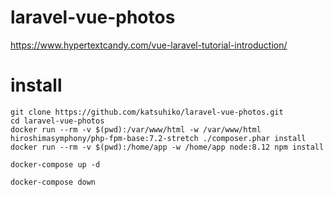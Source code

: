 # laravel-vue-photos

https://www.hypertextcandy.com/vue-laravel-tutorial-introduction/

# install

```
git clone https://github.com/katsuhiko/laravel-vue-photos.git
cd laravel-vue-photos
docker run --rm -v $(pwd):/var/www/html -w /var/www/html hiroshimasymphony/php-fpm-base:7.2-stretch ./composer.phar install
docker run --rm -v $(pwd):/home/app -w /home/app node:8.12 npm install
```

```
docker-compose up -d
```

```
docker-compose down
```
